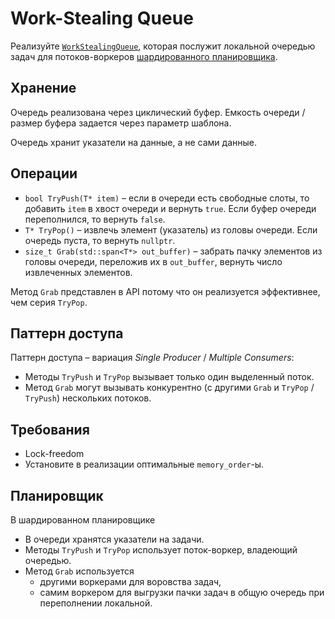 # Work-Stealing Queue

Реализуйте [`WorkStealingQueue`](work_stealing_queue.hpp), которая послужит локальной очередью задач для потоков-воркеров [шардированного планировщика](/tasks/fibers/scheduler).

## Хранение

Очередь реализована через циклический буфер. Емкость очереди / размер буфера задается через параметр шаблона.

Очередь хранит указатели на данные, а не сами данные.

## Операции

- `bool TryPush(T* item)` – если в очереди есть свободные слоты, то добавить `item` в хвост очереди и вернуть `true`. Если буфер очереди переполнился, то вернуть `false`.
- `T* TryPop()` – извлечь элемент (указатель) из головы очереди. Если очередь пуста, то вернуть `nullptr`.
- `size_t Grab(std::span<T*> out_buffer)` – забрать пачку элементов из головы очереди, переложив их в `out_buffer`, вернуть число извлеченных элементов.

Метод `Grab` представлен в API потому что он реализуется эффективнее, чем серия `TryPop`.

## Паттерн доступа

Паттерн доступа – вариация _Single Producer_ / _Multiple Consumers_:
- Методы `TryPush` и `TryPop` вызывает только один выделенный поток.
- Метод `Grab` могут вызывать конкурентно (с другими `Grab` и `TryPop` / `TryPush`) нескольких потоков.

## Требования

- Lock-freedom
- Установите в реализации оптимальные `memory_order`-ы.

## Планировщик

В шардированном планировщике
- В очереди хранятся указатели на задачи.
- Методы `TryPush` и `TryPop` использует поток-воркер, владеющий очередью.
- Метод `Grab` используется
  * другими воркерами для воровства задач,
  * самим воркером для выгрузки пачки задач в общую очередь при переполнении локальной.
